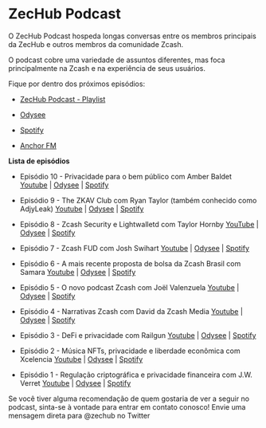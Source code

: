 # ZecHub Podcast

O ZecHub Podcast hospeda longas conversas entre os membros principais da ZecHub e outros membros da comunidade Zcash.

O podcast cobre uma variedade de assuntos diferentes, mas foca principalmente na Zcash e na experiência de seus usuários.

Fique por dentro dos próximos episódios:

- [ZecHub Podcast - Playlist](https://www.youtube.com/playlist?list=PL6_epn0lASLHlNCMtUErX8UfaJK6N9K5O)

- [Odysee](https://odysee.com/@ZecHub:4)

- [Spotify](https://open.spotify.com/show/3teWxE0EQaeohCM268Lpnf)

- [Anchor FM](https://anchor.fm/zec-hub/episodes/Zcash-narratives-with-David-from-Zcash-Media-e1o2b36)


**Lista de episódios**

+ Episódio 10 - Privacidade para o bem público com Amber Baldet [Youtube](https://www.youtube.com/watch?v=ILdMTGtVOD4) | [Odysee](https://odysee.com/@ZecHub:4/Podcast-Amber-Baldet-(1):6) | [Spotify]()

+ Episódio 9 - The ZKAV Club com Ryan Taylor (também conhecido como AdjyLeak) [Youtube](https://www.youtube.com/watch?v=BYnhTNkQ-3M) | [Odysee](https://odysee.com/@ZecHub:4/podcast-ryan-taylor:c) | [Spotify](https://open.spotify.com/episode/1TJ6Nycq9nyW2b62ytI3O2)

+ Episódio 8 - Zcash Security e Lightwalletd com Taylor Hornby [YouTube](https://www.youtube.com/watch?v=18-xowScNpw) | [Odysee](https://odysee.com/@ZecHub:4/Taylor-Podcast:e) | [Spotify](https://open.spotify.com/episode/2KMp034ipnkdLOXmGVTXfu)

+ Episódio 7 - Zcash FUD com Josh Swihart [Youtube](https://www.youtube.com/watch?v=a6TQt6rmwXU) | [Odysee](https://odysee.com/@ZecHub:4/podcast-Josh:9) | [Spotify](https://open.spotify.com/episode/5GGUGjYQWgxwe5y1PGzMLJ)

+ Episódio 6 - A mais recente proposta de bolsa da Zcash Brasil com Samara [Youtube](https://www.youtube.com/watch?v=F5_DXXFSEsQ) | [Odysee](https://odysee.com/@ZecHub:4/zcash-brazil-podcast:e) | [Spotify](https://open.spotify.com/episode/5t3lz27CrWFvIWN2K3hKSN)

+ Episódio 5 - O novo podcast Zcash com Joël Valenzuela [Youtube](https://www.youtube.com/watch?v=TE1ILZankdM) | [Odysee](https://odysee.com/@ZecHub:4/podcast-with-joe%CC%88l:6) | [Spotify](https://open.spotify.com/episode/1GHzC6aNA8DIxA84yDtQ8W)

+ Episódio 4 - Narrativas Zcash com David da Zcash Media [Youtube](https://www.youtube.com/watch?v=gl5qxA4Q6yk) | [Odysee](https://odysee.com/@ZecHub:4/z2z-podcast_untitled-recording_david-law50vmad_cfr_2022-sep-15-2320pm-utc-riverside_1:e) | [Spotify](https://open.spotify.com/episode/1tgtIAGiOLnb1toGj2cmDQ)

+ Episódio 3 - DeFi e privacidade com Railgun [Youtube](https://www.youtube.com/watch?v=jLd7J5BY_aM) | [Odysee](https://odysee.com/@ZecHub:4/railgun:f) | [Spotify](https://open.spotify.com/episode/6dlRiUjEzFOogTrwdVhnhd)

+ Episódio 2 - Música NFTs, privacidade e liberdade econômica com Xcelencia [Youtube](https://www.youtube.com/watch?v=nrtoRgb7g28) | [Odysee](https://odysee.com/@ZecHub:4/xcelencia:4) | [Spotify](https://open.spotify.com/episode/0a0Fad1H2vJ4JO1edJCKuC)

+ Episódio 1 - Regulação criptográfica e privacidade financeira com J.W. Verret [Youtube](https://www.youtube.com/watch?v=20oCI7XAR08) | [Odysee](https://odysee.com/@ZecHub:4/z2zpodcast1:4) | [Spotify](https://open.spotify.com/episode/4bgn6g1vcVXOqTZ71IN6HE)

Se você tiver alguma recomendação de quem gostaria de ver a seguir no podcast, sinta-se à vontade para entrar em contato conosco! Envie uma mensagem direta para @zechub no Twitter



